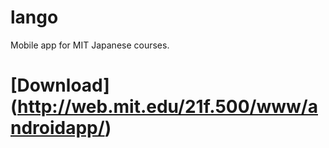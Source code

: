 lango
=====

Mobile app for MIT Japanese courses.

# [Download] (http://web.mit.edu/21f.500/www/androidapp/)
